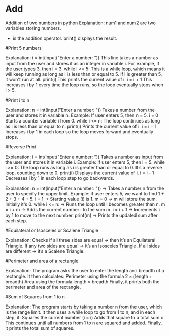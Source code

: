 # Add
Addition of two numbers in python
Explanation:
num1 and num2 are two variables storing numbers.
+ is the addition operator.
print() displays the result.

#Print 5 numbers

Explanation:
i = int(input("Enter a number: "))
This line takes a number as input from the user and stores it as an integer in variable i.
For example, if the user types 3, then i = 3.
while i <= 5:
This is a while loop, which means it will keep running as long as i is less than or equal to 5.
If i is greater than 5, it won't run at all.
print(i)
This prints the current value of i.
i = i + 1
This increases i by 1 every time the loop runs, so the loop eventually stops when i > 5.

#Print i to n

Explanation:
n = int(input("Enter a number: "))
Takes a number from the user and stores it in variable n.
Example: If user enters 5, then n = 5.
i = 0
Starts a counter variable i from 0.
while i <= n:
The loop continues as long as i is less than or equal to n.
print(i)
Prints the current value of i.
i = i + 1
Increases i by 1 in each loop so the loop moves forward and eventually stops.

#Reverse Print

Explanation:
i = int(input("Enter a number: "))
Takes a number as input from the user and stores it in variable i.
Example: If user enters 5, then i = 5.
while i >= 0:
The loop runs as long as i is greater than or equal to 0.
It’s a reverse loop, counting down to 0.
print(i)
Displays the current value of i.
i = i - 1
Decreases i by 1 in each loop step to go backwards.

Explanation:
n = int(input("Enter a number: "))
→ Takes a number n from the user to specify the upper limit.
Example: if user enters 5, we want to find 1 + 2 + 3 + 4 + 5.
i = 1
→ Starting value (i) is 1.
m = 0
→ m will store the sum. Initially it's 0.
while i <= n:
→ Runs the loop until i becomes greater than n.
m = i + m
→ Adds the current number i to the sum m.
i = i + 1
→ Increments i by 1 to move to the next number.
print(m)
→ Prints the updated sum after each step.

#Equilateral or Isosceles or Scalene Triangle

Explanation:
Checks if all three sides are equal → then it’s an Equilateral Triangle.
If any two sides are equal → it’s an Isosceles Triangle.
If all sides are different → it’s a Scalene Triangle.

#Perimeter and area of a rectangle

Explanation:
The program asks the user to enter the length and breadth of a rectangle.
It then calculates:
  Perimeter using the formula 2 × (length + breadth)
  Area using the formula length × breadth
Finally, it prints both the perimeter and area of the rectangle.

#Sum of Squares from 1 to n 

Explanation:
The program starts by taking a number n from the user, which is the range limit.
It then uses a while loop to go from 1 to n, and in each step, it:
Squares the current number (i × i)
Adds that square to a total sum x
This continues until all numbers from 1 to n are squared and added.
Finally, it prints the total sum of squares.
